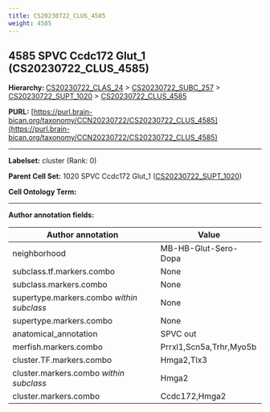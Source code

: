 ```yaml
---
title: CS20230722_CLUS_4585
weight: 4585
---
```

## 4585 SPVC Ccdc172 Glut_1 (CS20230722_CLUS_4585)
<b>Hierarchy: </b>
[CS20230722_CLAS_24](../CS20230722_CLAS_24) >
[CS20230722_SUBC_257](../CS20230722_SUBC_257) >
[CS20230722_SUPT_1020](../CS20230722_SUPT_1020) >
[CS20230722_CLUS_4585](../CS20230722_CLUS_4585)

**PURL:** [https://purl.brain-bican.org/taxonomy/CCN20230722/CS20230722_CLUS_4585](https://purl.brain-bican.org/taxonomy/CCN20230722/CS20230722_CLUS_4585)

---


**Labelset:** cluster (Rank: 0)

**Parent Cell Set:** 1020 SPVC Ccdc172 Glut_1 ([CS20230722_SUPT_1020](../CS20230722_SUPT_1020))



**Cell Ontology Term:** 

[MARKER GENES.]: #


---

[TRANSFERRED ANNOTATIONS.]: #


[AUTHOR ANNOTATION FIELDS.]: #


**Author annotation fields:**

| Author annotation | Value |
|-------------------|-------|
|neighborhood|MB-HB-Glut-Sero-Dopa|
|subclass.tf.markers.combo|None|
|subclass.markers.combo|None|
|supertype.markers.combo _within subclass_|None|
|supertype.markers.combo|None|
|anatomical_annotation|SPVC out|
|merfish.markers.combo|Prrxl1,Scn5a,Trhr,Myo5b|
|cluster.TF.markers.combo|Hmga2,Tlx3|
|cluster.markers.combo _within subclass_|Hmga2|
|cluster.markers.combo|Ccdc172,Hmga2|
